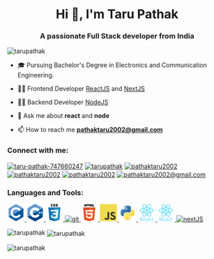 <h1 align="center">Hi 👋, I'm Taru Pathak</h1>
<h3 align="center">A passionate Full Stack developer from India</h3>
<p align="left"> <img src="https://komarev.com/ghpvc/?username=tarupathak&label=Profile%20views&color=0e75b6&style=flat" alt="tarupathak" /> </p>

- 🎓 Pursuing Bachelor's Degree in Electronics and Communication Engineering.

- 👨‍💻 Frontend Developer [ReactJS](ReactJS) and [NextJS](NextJS)
  
- 👨‍💻 Backend Developer [NodeJS](NodeJS)

- 💬 Ask me about **react** and **node**

- 📫 How to reach me **pathaktaru2002@gmail.com**

<h3 align="left">Connect with me:</h3>
<p align="left">
<a href="https://linkedin.com/in/taru-pathak-747660247" target="blank"><img align="center" src="https://raw.githubusercontent.com/rahuldkjain/github-profile-readme-generator/master/src/images/icons/Social/linked-in-alt.svg" alt="taru-pathak-747660247" height="30" width="40" /></a>
<a href="https://www.behance.net/tarupathak" target="blank"><img align="center" src="https://raw.githubusercontent.com/rahuldkjain/github-profile-readme-generator/master/src/images/icons/Social/behance.svg" alt="tarupathak" height="30" width="40" /></a>
<a href="https://www.codechef.com/users/taru_pathak_02" target="blank"><img align="center" src="https://cdn.jsdelivr.net/npm/simple-icons@3.1.0/icons/codechef.svg" alt="pathaktaru2002" height="30" width="40" /></a>
<a href="https://www.hackerrank.com/pathaktaru2002" target="blank"><img align="center" src="https://raw.githubusercontent.com/rahuldkjain/github-profile-readme-generator/master/src/images/icons/Social/hackerrank.svg" alt="pathaktaru2002" height="30" width="40" /></a>
<a href="https://codeforces.com/profile/pathaktaru2002" target="blank"><img align="center" src="https://raw.githubusercontent.com/rahuldkjain/github-profile-readme-generator/master/src/images/icons/Social/codeforces.svg" alt="pathaktaru2002" height="30" width="40" /></a>
<a href="https://www.hackerearth.com/pathaktaru2002@gmail.com" target="blank"><img align="center" src="https://raw.githubusercontent.com/rahuldkjain/github-profile-readme-generator/master/src/images/icons/Social/hackerearth.svg" alt="pathaktaru2002@gmail.com" height="30" width="40" /></a>
</p>

<h3 align="left">Languages and Tools:</h3>
<p align="left"> <a href="https://www.cprogramming.com/" target="_blank" rel="noreferrer"> <img src="https://raw.githubusercontent.com/devicons/devicon/master/icons/c/c-original.svg" alt="c" width="40" height="40"/> </a> <a href="https://www.w3schools.com/cpp/" target="_blank" rel="noreferrer"> <img src="https://raw.githubusercontent.com/devicons/devicon/master/icons/cplusplus/cplusplus-original.svg" alt="cplusplus" width="40" height="40"/> </a> <a href="https://www.w3schools.com/css/" target="_blank" rel="noreferrer"> <img src="https://raw.githubusercontent.com/devicons/devicon/master/icons/css3/css3-original-wordmark.svg" alt="css3" width="40" height="40"/> </a> <a href="https://git-scm.com/" target="_blank" rel="noreferrer"> <img src="https://www.vectorlogo.zone/logos/git-scm/git-scm-icon.svg" alt="git" width="40" height="40"/> </a> <a href="https://www.w3.org/html/" target="_blank" rel="noreferrer"> <img src="https://raw.githubusercontent.com/devicons/devicon/master/icons/html5/html5-original-wordmark.svg" alt="html5" width="40" height="40"/> </a> <a href="https://developer.mozilla.org/en-US/docs/Web/JavaScript" target="_blank" rel="noreferrer"> <img src="https://raw.githubusercontent.com/devicons/devicon/master/icons/javascript/javascript-original.svg" alt="javascript" width="40" height="40"/> </a> <a href="https://www.python.org" target="_blank" rel="noreferrer"> <img src="https://raw.githubusercontent.com/devicons/devicon/master/icons/python/python-original.svg" alt="python" width="40" height="40"/> </a> <a href="https://reactjs.org/" target="_blank" rel="noreferrer"> <img src="https://raw.githubusercontent.com/devicons/devicon/master/icons/react/react-original-wordmark.svg" alt="react" width="40" height="40"/> </a> <a href="https://reactnative.dev/" target="_blank" rel="noreferrer"> <img src="https://raw.githubusercontent.com/devicons/devicon/master/icons/react/react-original-wordmark.svg" alt="react" width="40" height="40"/> </a> <a href="https://nextjs.org/" target="_blank" rel="noreferrer"> <img src="[https://raw.githubusercontent.com/devicons/devicon/master/icons/react/react-original-wordmark.svg](https://www.google.com/imgres?imgurl=https%3A%2F%2Ftestrigor.com%2Fwp-content%2Fuploads%2F2023%2F04%2Fnextjs-logo-square.png&tbnid=eMIjlypk6IiYuM&vet=12ahUKEwjhrrzWp4eDAxVUTWwGHQz_AuIQMygAegQIARBz..i&imgrefurl=https%3A%2F%2Ftestrigor.com%2Fnext-js-testing%2F&docid=munYKTkK1ZWvXM&w=957&h=957&q=next%20js&ved=2ahUKEwjhrrzWp4eDAxVUTWwGHQz_AuIQMygAegQIARBz)" alt="nextJS" width="40" height="40"/> </a></p></a>

<p><img align="left" src="https://github-readme-stats.vercel.app/api/top-langs?username=tarupathak&show_icons=true&locale=en&layout=compact" alt="tarupathak" /></p>

<p>&nbsp;<img align="center" src="https://github-readme-stats.vercel.app/api?username=tarupathak&show_icons=true&locale=en" alt="tarupathak" /></p>

<p><img align="center" src="https://github-readme-streak-stats.herokuapp.com/?user=tarupathak&" alt="tarupathak" /></p>
